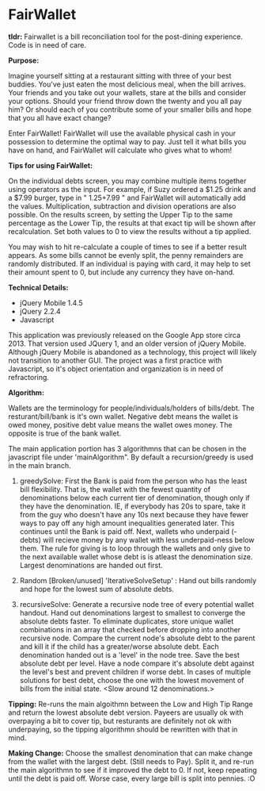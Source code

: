 # FairWallet
**tldr:** Fairwallet is a bill reconciliation tool for the post-dining experience. Code is in need of care.

**Purpose:**

Imagine yourself sitting at a restaurant sitting with three of your best buddies. You've just eaten the most delicious meal, when the bill arrives. Your friends and you take out your wallets, stare at the bills and consider your options. Should your friend throw down the twenty and you all pay him? Or should each of you contribute some of your smaller bills and hope that you all have exact change? 

Enter FairWallet! FairWallet will use the available physical cash in your possession to determine the optimal way to pay. Just tell it what bills you have on hand, and FairWallet will calculate who gives what to whom!


**Tips for using FairWallet:**

On the individual debts screen, you may combine multiple items together using operators as the input. For example, if Suzy ordered a $1.25 drink and a $7.99 burger, type in " 1.25+7.99 " and FairWallet will automatically add the values. Multiplication, subtraction and division operations are also possible.
On the results screen, by setting the Upper Tip to the same percentage as the Lower Tip, the results at that exact tip will be shown after recalculation. Set both values to 0 to view the results without a tip applied.

You may wish to hit re-calculate a couple of times to see if a better result appears. As some bills cannot be evenly split, the penny remainders are randomly distributed.
If an individual is paying with card, it may help to set their amount spent to 0, but include any currency they have on-hand.

**Technical Details:**
* jQuery Mobile 1.4.5
* jQuery 2.2.4
* Javascript

This application was previously released on the Google App store circa 2013. That version used JQuery 1, and an older version of 
jQuery Mobile. Although jQuery Mobile is abandoned as a technology, this project will likely not transition to another GUI. The project was a first practice with Javascript, so it's object orientation and organization is in need of refractoring.

**Algorithm:**

Wallets are the terminology for people/individuals/holders of bills/debt.
The resturant/bill/bank is it's own wallet.
Negative debt means the wallet is owed money, positive debt value means the wallet owes money. The opposite is true of the bank wallet.

The main application portion has 3 algorithmns that can be chosen in the javascript file under 'mainAlgorithm". By default a recursion/greedy is used in the main branch.
1) greedySolve: First the Bank is paid from the person who has the least bill flexibility. That is, the wallet with the fewest quantity of denominations below each current tier of denomination, though only if they have the denomination.
IE, if everybody has 20s to spare, take it from the guy who doesn't have any 10s next because they have fewer ways to pay off any high amount inequalities generated later. This continues until the Bank is paid off. Next, wallets who underpaid (-debts) will recieve money by any wallet with less underpaid-ness below them. The rule for giving is to loop through the wallets and only give to the next available wallet whose debt is is atleast the denomination size. Largest denominations are handed out first. <Fast but sometimes misses oppertunities>

2) Random [Broken/unused] 'IterativeSolveSetup' : Hand out bills randomly and hope for the lowest sum of absolute debts.

3) recursiveSolve: Generate a recursive node tree of every potential wallet handout. Hand out denominations largest to smallest to converge the absolute debts faster. To eliminate duplicates, store unique wallet combinations in an array that checked before dropping into another recursive node. Compare the current node's absolute debt to the parent and kill it if the child has a greater/worse absolute debt. Each denomination handed out is a 'level' in the node tree. Save the best absolute debt per level. Have a node compare it's absolute debt against the level's best and prevent children if worse debt.  In cases of multiple solutions for best debt, choose the one with the lowest movement of bills from the initial state. <Slow around 12 denominations.>

**Tipping:**
Re-runs the main algoithmn between the Low and High Tip Range and return the lowest absolute debt version.
Payeers are usually ok with overpaying a bit to cover tip, but resturants are definitely not ok with underpaying, so the tipping algorithmn should be rewritten with that in mind.

**Making Change:**
Choose the smallest denomination that can make change from the wallet with the largest debt. (Still needs to Pay). Split it, and re-run the main algorithmn to see if it improved the debt to 0. If not, keep repeating until the debt is paid off. Worse case, every large bill is split into pennies. :O

